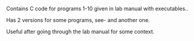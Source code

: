 Contains C code for programs 1-10 given in lab manual with executables..

Has 2 versions for some programs, see-<programname> and another one.

Useful after going through the lab manual for some context.
